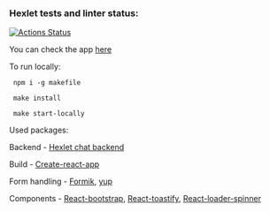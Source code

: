 ### Hexlet tests and linter status:
[![Actions Status](https://github.com/Boristhblade/frontend-project-lvl4/workflows/hexlet-check/badge.svg)](https://github.com/Boristhblade/frontend-project-lvl4/actions)

You can check the app [here](https://evening-bastion-96740.herokuapp.com/)

To run locally:

 <code> npm i -g makefile </code>
 
 <code> make install </code>
 
 <code> make start-locally </code>

Used packages:

Backend - [Hexlet chat backend](https://github.com/hexlet-components/project-js-chat-backend)

Build - [Create-react-app](https://create-react-app.dev/)

Form handling - [Formik](https://formik.org/), [yup](https://www.npmjs.com/package/yup)

Components - [React-bootstrap](https://react-bootstrap.github.io/), [React-toastify](https://www.npmjs.com/package/react-toastify), [React-loader-spinner](https://www.npmjs.com/package/react-loader-spinner)
